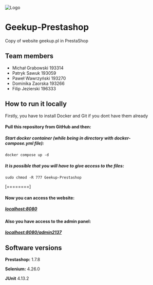 
![Logo](https://i.ibb.co/PQg4dLN/logo.jpg)


# Geekup-Prestashop

Copy of website geekup.pl in PrestaShop


## Team members

- Michał Grabowski 193314
- Patryk Sawuk 193059
- Paweł Wawrzyński 193270
- Dominika Zaorska 193266
- Filip Jezierski 196333


## How to run it locally

Firstly, you have to install Docker and Git if you dont have them already
#### Pull this repository from GitHub and then:

##### Start docker container (while being in directory with docker-compose.yml file):
```
docker compose up -d
```
##### It is possible that you will have to give access to the files:
```
sudo chmod -R 777 Geekup-Prestashop
```
[========]
#### Now you can access the website:
##### [localhost:8080](localhost:8080 "localhost:8080")
#### Also you have access to the admin panel:
##### [localhost:8080/admin2137](localhost:8080/admin2137 "localhost:8080/admin2137")


## Software versions

**Prestashop:** 1.7.8

**Selenium:** 4.26.0

**JUnit**  4.13.2

